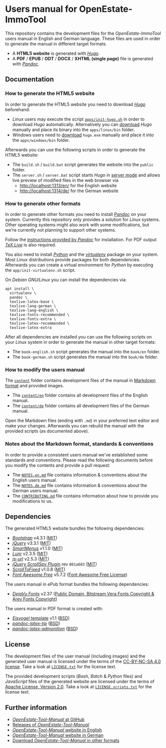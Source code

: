 Users manual for OpenEstate-ImmoTool
====================================

This repository contains the development files for the *OpenEstate-ImmoTool* users manual in English and German language. These files are used in order to generate the manual in different target formats.

-   A **HTML5 website** is generated with [*Hugo*](https://gohugo.io/).
-   A **PDF** / **EPUB** / **ODT** / **DOCX** / **XHTML (single page)** file is generated with [*Pandoc*](https://pandoc.org/).


Documentation
-------------


### How to generate the HTML5 website

In order to generate the HTML5 website you need to download [*Hugo*](https://gohugo.io/) beforehand:

-   *Linux* users may execute the script [`apps/init-hugo.sh`](apps/init-hugo.sh) in order to download *Hugo* automatically. Alternatively you can [download](https://github.com/gohugoio/hugo/releases) *Hugo* manually and place its binary into the `apps/linux/bin` folder.
-   *Windows* users need to [download](https://github.com/gohugoio/hugo/releases) `hugo.exe` manually and place it into the `apps/windows/bin` folder.

Afterwards you can use the following scripts in order to generate the HTML5 website:

-   The `build.sh` / `build.bat` script generates the website into the `public` folder.
-   The `server.sh` / `server.bat` script starts *Hugo* in [server mode](https://gohugo.io/commands/hugo_server/) and allows live preview of modified files in the web browser via
    -   <http://localhost:1313/en/> for the English website
    -   <http://localhost:1314/de/> for the German website


### How to generate other formats

In order to generate other formats you need to install [*Pandoc*](https://pandoc.org/) on your system. Currently this repository only provides a solution for *Linux* systems. Other operating systems might also work with some modifications, but we're currently not planning to support other systems.

Follow the [instructions provided by *Pandoc*](https://pandoc.org/installing.html#linux) for installation. For PDF output [*TeX Live*](http://www.tug.org/texlive/) is also required.

You also need to install [*Python*](https://www.python.org/) and the [*virtualenv*](https://virtualenv.pypa.io/) package on your system. Most *Linux* distributions provide packages for both dependencies. Afterwards you can create a virtual environment for *Python* by executing the `app/init-virtualenv.sh` script.

On *Debian GNU/Linux* you can install the dependencies via:

```
apt install \
  virtualenv \
  pandoc \
  texlive-latex-base \
  texlive-lang-german \
  texlive-lang-english \
  texlive-fonts-recommended \
  texlive-fonts-extra \
  texlive-latex-recommended \
  texlive-latex-extra
```

After all dependencies are installed you can use the following scripts on your *Linux* system in order to generate the manual in other target formats:

-   The `book-english.sh` script generates the manual into the `book/en` folder.
-   The `book-german.sh` script generates the manual into the `book/de` folder.


### How to modify the users manual

The [`content`](content) folder contains development files of the manual in [Markdown format](https://en.wikipedia.org/wiki/Markdown) and provided images.

-   The [`content/en`](content/en) folder contains all development files of the English manual.
-   The [`content/de`](content/de) folder contains all development files of the German manual. 

Open the Markdown files (ending with `.md`) in your preferred text editor and make your changes. Afterwards you can rebuild the manual with the provided scripts (as documented above).


### Notes about the Markdown format, standards & conventions

In order to provide a consistent users manual we've established some standards and conventions. Please read the following documents before you modify the contents and provide a pull request:

-   The [`NOTES.en.md`](NOTES.en.md) file contains information & conventions about the English users manual.
-   The [`NOTES.de.md`](NOTES.de.md) file contains information & conventions about the German users manual.
-   The [`CONTRIBUTING.md`](CONTRIBUTING.md) file contains information about how to provide you modifications to us.


Dependencies
------------

The generated HTML5 website bundles the following dependencies:

-   [*Bootstrap*](https://getbootstrap.com/) v4.3.1 ([MIT](https://github.com/twbs/bootstrap/blob/master/LICENSE))
-   [*jQuery*](https://jquery.com/) v3.3.1 ([MIT](https://jquery.org/license/))
-   [*SmartMenus*](https://www.smartmenus.org/) v1.1.0 ([MIT](https://github.com/vadikom/smartmenus/blob/master/LICENSE-MIT))
-   [*Lunr*](https://lunrjs.com/) v2.3.5 ([MIT](https://github.com/olivernn/lunr.js/blob/master/LICENSE))
-   [*js-url*](https://github.com/websanova/js-url) v2.5.3 ([MIT](https://github.com/websanova/js-url/blob/master/README.md#license))
-   [*jQuery ScrollSpy Plugin*](https://github.com/softwarespot/jquery-scrollspy) rev `801a603` ([MIT](https://github.com/softwarespot/jquery-scrollspy#jquery-scrollspy))
-   [*ScrollToFixed*](http://bigspotteddog.github.io/ScrollToFixed/) v1.0.8 ([MIT](https://github.com/bigspotteddog/ScrollToFixed/blob/master/license.txt))
-   [*Font Awesome Free*](https://fontawesome.com/) v5.7.2 ([Font Awesome Free License](https://github.com/FortAwesome/Font-Awesome/blob/master/LICENSE.txt))

The users manual in ePub format bundles the following dependencies:

-   [*DejaVu Fonts*](https://dejavu-fonts.github.io/) v2.37 ([Public Domain, Bitstream Vera Fonts Copyright & Arev Fonts Copyright](https://dejavu-fonts.github.io/License.html))

The users manual in PDF format is created with:

-   [*Eisvogel* template](https://github.com/Wandmalfarbe/pandoc-latex-template) v1.1 ([BSD](https://github.com/Wandmalfarbe/pandoc-latex-template/blob/master/LICENSE))
-   [*pandoc-latex-tip*](https://github.com/chdemko/pandoc-latex-tip) ([BSD](https://github.com/chdemko/pandoc-latex-tip/blob/master/LICENSE))
-   [*pandoc-latex-admonition*](https://github.com/chdemko/pandoc-latex-admonition) ([BSD](https://github.com/chdemko/pandoc-latex-admonition/blob/master/LICENSE))


License
-------

The development files of the user manual (including images) and the generated user manual is licensed under the terms of the [CC-BY-NC-SA 4.0 license](https://creativecommons.org/licenses/by-nc-sa/4.0/deed). Take a look at [`LICENSE.txt`](LICENSE.txt) for the license text.

The provided development scripts (*Bash*, *Batch* & *Python* files) and *JavaScript* files of the generated website are licensed under the terms of [Apache License, Version 2.0](https://www.apache.org/licenses/LICENSE-2.0.html). Take a look at [`LICENSE.scripts.txt`](LICENSE.scripts.txt) for the license text.


Further information
-------------------

-   [*OpenEstate-Tool-Manual* at GitHub](https://github.com/OpenEstate/OpenEstate-Tool-Manual)
-   [Releases of *OpenEstate-Tool-Manual*](https://github.com/OpenEstate/OpenEstate-Tool-Manual/releases)
-   [*OpenEstate-Tool-Manual* website in English](https://manual.openestate.org/en/)
-   [*OpenEstate-Tool-Manual* website in German](https://manual.openestate.org/de/)
-   [Download *OpenEstate-Tool-Manual* in other formats](https://manual.openestate.org/download/)
